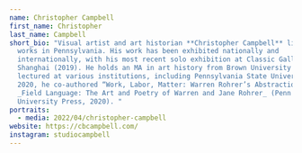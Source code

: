 ```yaml
---
name: Christopher Campbell
first_name: Christopher
last_name: Campbell
short_bio: "Visual artist and art historian **Christopher Campbell** lives and
  works in Pennsylvania. His work has been exhibited nationally and
  internationally, with his most recent solo exhibition at Classic Gallery in
  Shanghai (2019). He holds an MA in art history from Brown University and has
  lectured at various institutions, including Pennsylvania State University. In
  2020, he co-authored “Work, Labor, Matter: Warren Rohrer’s Abstraction” for
  _Field Language: The Art and Poetry of Warren and Jane Rohrer_ (Penn State
  University Press, 2020). "
portraits:
  - media: 2022/04/christopher-campbell
website: https://cbcampbell.com/
instagram: studiocampbell
---
```

